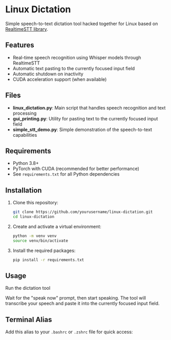 # Linux Dictation

Simple speech-to-text dictation tool hacked together for Linux based on [RealtimeSTT library](https://github.com/KoljaB/RealtimeSTT?tab=readme-ov-file#realtimestt). 

## Features

- Real-time speech recognition using Whisper models through RealtimeSTT
- Automatic text pasting to the currently focused input field
- Automatic shutdown on inactivity
- CUDA acceleration support (when available)

## Files

- **linux_dictation.py**: Main script that handles speech recognition and text processing
- **gui_printing.py**: Utility for pasting text to the currently focused input field
- **simple_stt_demo.py**: Simple demonstration of the speech-to-text capabilities

## Requirements

- Python 3.8+
- PyTorch with CUDA (recommended for better performance)
- See `requirements.txt` for all Python dependencies

## Installation

1. Clone this repository:
   ```bash
   git clone https://github.com/yourusername/linux-dictation.git
   cd linux-dictation
   ```

2. Create and activate a virtual environment:
   ```bash
   python -m venv venv
   source venv/bin/activate
   ```

3. Install the required packages:
   ```bash
   pip install -r requirements.txt
   ```

## Usage

Run the dictation tool


Wait for the "speak now" prompt, then start speaking. The tool will transcribe your speech and paste it into the currently focused input field.

## Terminal Alias

Add this alias to your `.bashrc` or `.zshrc` file for quick access:
